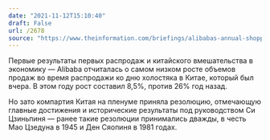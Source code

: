 ```yaml
---
date: "2021-11-12T15:10:40"
draft: False
url: /2678
source: "https://www.theinformation.com/briefings/alibabas-annual-shopping-event-records-slowest-ever-growth?rc=ukjmk2"
---
```


Первые результаты первых распродаж и китайского вмешательства в экономику — Alibaba отчиталась о самом низком росте объемов продаж во время распродажи ко дню холостяка в Китае, который был вчера. В этом году рост составил 8,5%, против 26% год назад. 

Но зато компартия Китая на пленуме приняла резолюцию, отмечающую главные достижения и исторические результаты под руководством Си Цзиньпиня — ранее такие резолюции принимались дважды, в честь Мао Цзедуна в 1945 и Ден Сяопиня в 1981 годах.
